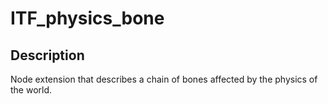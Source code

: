 # ITF_physics_bone

## Description

Node extension that describes a chain of bones affected by the physics of the world.
